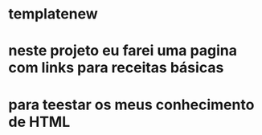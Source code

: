 # templatenew
# neste projeto eu farei uma pagina com links para receitas básicas
# para teestar os meus conhecimento de HTML
